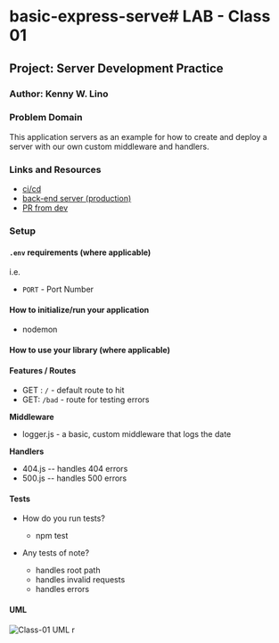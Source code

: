# basic-express-serve# LAB - Class 01

## Project: Server Development Practice

### Author: Kenny W. Lino

### Problem Domain  

This application servers as an example for how to create and deploy a server with our own custom middleware and handlers.

### Links and Resources

- [ci/cd](https://github.com/kennywlino/server-deployment-practice/actions)
- [back-end server (production)](https://dashboard.render.com/web/srv-ce2l93da49927285l90g/deploys/dep-ce2lcgsgqg4a25bjkd20)
- [PR from dev]()

### Setup

#### `.env` requirements (where applicable)

i.e.

- `PORT` - Port Number

#### How to initialize/run your application

- nodemon

#### How to use your library (where applicable)

#### Features / Routes

- GET : `/` - default route to hit
- GET: `/bad` - route for testing errors

**Middleware**

- logger.js - a basic, custom middleware that logs the date

**Handlers**

- 404.js -- handles 404 errors
- 500.js -- handles 500 errors

#### Tests

- How do you run tests?
  - npm test

- Any tests of note?
  - handles root path
  - handles invalid requests
  - handles errors

#### UML

![Class-01 UML](./assets/class-01_UML.png)
r
